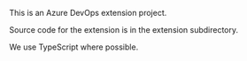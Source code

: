 This is an Azure DevOps extension project.

Source code for the extension is in the extension subdirectory.

We use TypeScript where possible.